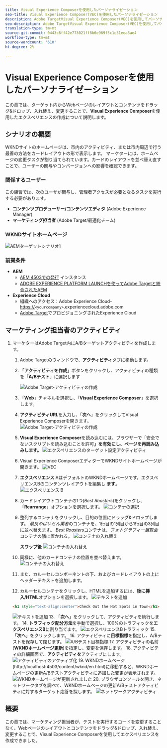 ```yaml
---
title: Visual Experience Composerを使用したパーソナライゼーション
seo-title: Visual Experience Composer(VEC)を使用したパーソナライゼーション
description: Adobe TargetVisual Experience Composer(VEC)を使用してパーソナライズされたエクスペリエンスを作成し、配信する方法を示すエンドツーエンドのチュートリアルです。
seo-description: Adobe TargetVisual Experience Composer(VEC)を使用してパーソナライズされたエクスペリエンスを作成し、配信する方法を示すエンドツーエンドのチュートリアルです。
translation-type: tm+mt
source-git-commit: 0443c8ff42e773021ff8b6e969f5c1c31eea3ae4
workflow-type: tm+mt
source-wordcount: '610'
ht-degree: 2%

---
```



# Visual Experience Composerを使用したパーソナライゼーション

この章では、ターゲット内からWebページのレイアウトとコンテンツをドラッグ&amp;ドロップ、入れ替え、変更することで、**Visual Experience Composer**&#x200B;を使用したエクスペリエンスの作成について説明します。

## シナリオの概要

WKNDサイトのホームページは、市内のアクティビティ、または市内周辺で行う最善の方法をカードレイアウトの形で表示します。 マーケターには、ホームページの変更タスクが割り当てられています。カードのレイアウトを並べ替え直すことで、ユーザーの関与やコンバージョンへの影響を確認できます。

### 関係するユーザー

この練習では、次のユーザが関与し、管理者アクセスが必要となるタスクを実行する必要があります。

* **コンテンツプロデューサー/コンテンツエディタ** (Adobe Experience Manager)
* **マーケティング担当者** (Adobe Target/最適化チーム)

### WKNDサイトホームページ

![AEMターゲットシナリオ1](assets/personalization-use-case-3/aem-target-use-case-3.png)

### 前提条件

* **AEM**
   * [AEM 4503での発行](./implementation.md#getting-aem) インスタンス
   * [ADOBE EXPERIENCE PLATFORM LAUNCHを使ってAdobe Targetと統合されたAEM](./using-launch-adobe-io.md#aem-target-using-launch-by-adobe)
* **Experience Cloud**
   * 組織へのアクセス：Adobe Experience Cloud- <https://>`<yourcompany>`.experiencecloud.adobe.com
   * [Adobe Target](https://experiencecloud.adobe.com)でプロビジョニングされたExperience Cloud

## マーケティング担当者のアクティビティ

1. マーケターはAdobe Target内にA/Bターゲットアクティビティを作成します。
   1. Adobe Targetのウィンドウで、**アクティビティ**&#x200B;タブに移動します。
   2. 「**アクティビティを作成**」ボタンをクリックし、アクティビティの種類を「**A/Bテスト**」に選択します

      ![Adobe Target-アクティビティの作成](assets/personalization-use-case-2/create-ab-activity.png)
   3. 「**Web**」チャネルを選択し、「**Visual Experience Composer**」を選択します。
   4. **アクティビティURL**&#x200B;を入力し、「**次へ**」をクリックしてVisual Experience Composerを開きます。
      ![Adobe Target-アクティビティの作成](assets/personalization-use-case-2/create-activity-ab-name.png)
   5. **Visual Experience Composer**&#x200B;を読み込むには、ブラウザーで「安全でないスクリプトを読み込むことを許可&#x200B;**」を有効にし、ページを再読み込みします。**
      ![エクスペリエンスのターゲット設定アクティビティ](assets/personalization-use-case-1/load-unsafe-scripts.png)
   6. Visual Experience ComposerエディターでWKNDサイトホームページが開きます。
      ![VEC](assets/personalization-use-case-2/vec.png)
   7. **エクスペリエンス** AはデフォルトのWKNDホームページです。エクスペリエンスBのコンテンツレイアウトを編集し **ます**。
      ![エクスペリエンス B](assets/personalization-use-case-3/use-case3-experience-b.png)
   8. カードレイアウトコンテナの1つ(*Best Roasters*)をクリックし、「**Rearrange**」オプションを選択します。
      ![コンテナの選択](assets/personalization-use-case-3/container-selection.png)
   9. 整列するコンテナをクリックし、目的の位置にドラッグ&amp;ドロップします。 *最良のばいせん業者*&#x200B;のコンテナを、1行目の1列目から1行目の3列目に並べ替えます。 *Best Roasters*&#x200B;コンテナは、*フォトグラフィー展覧会*コンテナの隣に置かれる。
      ![コンテナの入れ替え](assets/personalization-use-case-3/container-swap.png)

      **スワップ後**
      ![コンテナの入れ替え](assets/personalization-use-case-3/after-swap-1-3.png)
   10. 同様に、他のカードコンテナの位置を並べ替えます。
      ![コンテナの入れ替え](assets/personalization-use-case-3/after-swap-all.png)
   11. また、カルーセルコンポーネントの下、およびカードレイアウトの上にヘッダーテキストを追加します。
   12. カルーセルコンテナをクリックし、HTMLを追加するには、**後に挿入/HTML**オプションを選択します。
      ![テキストを追加](assets/personalization-use-case-3/add-text.png)

      ```html
      <h1 style="text-align:center">Check Out the Hot Spots in Town</h1>
      ```

      ![テキストを追加](assets/personalization-use-case-3/after-changes.png)
   13. 「**次へ**」をクリックして、アクティビティを続行します。
   14. **トラフィック配分方法**&#x200B;を手動で選択し、100%のトラフィックを&#x200B;**エクスペリエンスB**に割り当てます。
      ![エクスペリエンスBトラフィック](assets/personalization-use-case-2/traffic.png)
   15. 「**次へ**」をクリックします。
   16. アクティビティに&#x200B;**目標指標**を指定し、A/Bテストを保存して閉じます。
      ![A/Bテスト目標指標](assets/personalization-use-case-2/goal-metric.png)
   17. アクティビティの名前(**WKNDホームページ更新**)を指定し、変更を保存します。
   18. アクティビティの詳細画面で、**アクティビティを**アクティブにします。
      ![アクティビティのアクティブ化](assets/personalization-use-case-3/save-activity.png)
   19. WKNDホームページ(http://localhost:4503/content/wknd/en.html)に移動すると、WKNDホームページの更新A/Bテストアクティビティに追加した変更が表示されます。
      ![WKNDホームページが更新されました](assets/personalization-use-case-3/activity-result.png)
   20. ブラウザコンソールを開き、ネットワークタブを調べて、WKNDホームページの更新A/Bテストアクティビティに対するターゲット応答を探します。
      ![ネットワークアクティビティ](assets/personalization-use-case-3/activity-result.png)

## 概要

この章では、マーケティング担当者が、テストを実行するコードを変更することなく、Webページのレイアウトとコンテンツをドラッグ&amp;ドロップ、入れ替え、変更することで、Visual Experience Composerを使用してエクスペリエンスを作成できました。
